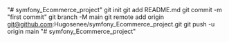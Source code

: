 "# symfony_Ecommerce_project"  git init git add README.md git commit -m "first commit" git branch -M main git remote add origin git@github.com:Hugosenee/symfony_Ecommerce_project.git git push -u origin main
"# symfony_Ecommerce_project" 
